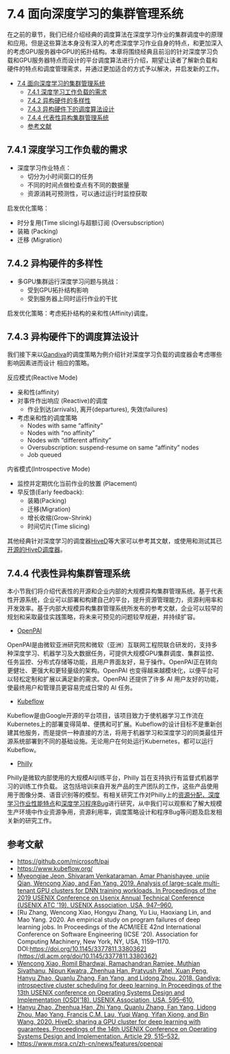 <!--Copyright © Microsoft Corporation. All rights reserved.
  适用于[License](https://github.com/YanjieGao/AI-System/blob/main/LICENSE)版权许可-->

# 7.4 面向深度学习的集群管理系统

在之前的章节，我们已经介绍经典的调度算法在深度学习作业的集群调度中的原理和应用。但是这些算法本身没有深入的考虑深度学习作业自身的特点，和更加深入的考虑GPU服务器中GPU的拓扑结构。本章将围绕经典且前沿的针对深度学习负载和GPU服务器特点而设计的平台调度算法进行介绍，期望让读者了解新负载和硬件的特点和调度管理需求，并通过更加适合的方式予以解决，并启发新的工作。

- [7.4 面向深度学习的集群管理系统](#74-面向深度学习的集群管理系统)
  - [7.4.1 深度学习工作负载的需求](#741-深度学习工作负载的需求)
  - [7.4.2 异构硬件的多样性](#742-异构硬件的多样性)
  - [7.4.3 异构硬件下的调度算法设计](#743-异构硬件下的调度算法设计)
  - [7.4.4 代表性异构集群管理系统](#744-代表性异构集群管理系统)
  - [参考文献](#参考文献)

## 7.4.1 深度学习工作负载的需求

- 深度学习作业特点：
  - 切分为小时间窗口的任务
  - 不同的时间点做检查点有不同的数据量
  - 资源消耗可预测性，可以通过运行时监控获取

启发优化策略：
- 时分复用(Time slicing)与超额订阅 (Oversubscription)
- 装箱 (Packing)
- 迁移 (Migration)


## 7.4.2 异构硬件的多样性

- 多GPU集群运行深度学习问题与挑战：
  - 受到GPU拓扑结构影响
  - 受到服务器上同时运行作业的干扰

启发优化策略：考虑拓扑结构的亲和性(Affinity)调度。


## 7.4.3 异构硬件下的调度算法设计

我们接下来以[Gandiva](https://dl.acm.org/doi/10.5555/3291168.3291212)的调度策略为例介绍针对深度学习负载的调度器会考虑哪些影响因素进而设计
相应的策略。

反应模式(Reactive Mode)
- 亲和性(affinity)
- 对事件作出响应 (Reactive)的调度
  - 作业到达(arrivals), 离开(departures), 失效(failures)
- 考虑亲和性的调度策略
  - Nodes with same “affinity”
  - Nodes with “no affinity”
  - Nodes with “different affinity”
  - Oversubscription: suspend-resume on same “affinity” nodes
  - Job queued

内省模式(Introspective Mode)
- 监控并定期优化当前作业的放置 (Placement)
- 早反馈(Early feedback): 
  - 装箱(Packing)
  - 迁移(Migration)
  - 增长收缩(Grow-Shrink) 
  - 时间切片(Time slicing)

其他经典针对深度学习的调度器[HiveD](https://dl.acm.org/doi/10.5555/3488766.3488795)等大家可以参考其文献，或使用和测试其已[开源的HiveD调度器](https://github.com/microsoft/hivedscheduler)。

## 7.4.4 代表性异构集群管理系统

本小节我们将介绍代表性的开源和企业内部的大规模异构集群管理系统。基于代表性开源系统，企业可以部署和构建自己的平台，提升资源管理能力，资源利用率和开发效率。基于内部大规模异构集群管理系统所发布的参考文献，企业可以较早的规划和采取最佳实践策略，将未来可预见的问题较早规避，并持续扩容。

- [OpenPAI](https://github.com/microsoft/pai)

OpenPAI是由微软亚洲研究院和微软（亚洲）互联网工程院联合研发的，支持多种深度学习、机器学习及大数据任务，可提供大规模GPU集群调度、集群监控、任务监控、分布式存储等功能，且用户界面友好，易于操作。OpenPAI正在转向更健壮、更强大和更轻量级的架构。OpenPAI 也变得越来越模块化，以便平台可以轻松定制和扩展以满足新的需求。OpenPAI 还提供了许多 AI 用户友好的功能，使最终用户和管理员更容易完成日常的 AI 任务。 

- [Kubeflow](https://www.kubeflow.org/)

Kubeflow是由Google开源的平台项目，该项目致力于使机器学习工作流在 Kubernetes上的部署变得简单、便携和可扩展。Kubeflow的设计目标不是重新创建其他服务，而是提供一种直接的方法，将用于机器学习和深度学习的同类最佳开源系统部署到不同的基础设施。无论用户在何处运行Kubernetes，都可以运行Kubeflow。 

- [Philly](https://dl.acm.org/doi/10.5555/3358807.3358888)

Philly是微软内部使用的大规模AI训练平台，Philly 旨在支持执行有监督式机器学习的训练工作负载。 这包括培训来自开发产品的生产团队的工作，这些产品使用用于图像分类、语音识别等的模型。有相关研究工作对Philly上的[资源分配，深度学习作业性能特点](https://dl.acm.org/doi/10.5555/3358807.3358888)和[深度学习程序Bug](https://dl.acm.org/doi/10.1145/3377811.3380362)进行研究，从中我们可以观察和了解大规模生产环境中作业资源争用，资源利用率，调度策略设计和程序Bug等问题及启发相关新的研究工作。  

## 参考文献
- https://github.com/microsoft/pai
- https://www.kubeflow.org/
- [Myeongjae Jeon, Shivaram Venkataraman, Amar Phanishayee, unjie Qian, Wencong Xiao, and Fan Yang. 2019. Analysis of large-scale multi-tenant GPU clusters for DNN training workloads. In Proceedings of the 2019 USENIX Conference on Usenix Annual Technical Conference (USENIX ATC '19). USENIX Association, USA, 947–960.](https://dl.acm.org/doi/10.5555/3358807.3358888)
- [Ru Zhang, Wencong Xiao, Hongyu Zhang, Yu Liu, Haoxiang Lin, and Mao Yang. 2020. An empirical study on program failures of deep learning jobs. In Proceedings of the ACM/IEEE 42nd International Conference on Software Engineering (ICSE '20). Association for Computing Machinery, New York, NY, USA, 1159–1170. DOI:https://doi.org/10.1145/3377811.3380362](https://dl.acm.org/doi/10.1145/3377811.3380362)
- [Wencong Xiao, Romil Bhardwaj, Ramachandran Ramjee, Muthian Sivathanu, Nipun Kwatra, Zhenhua Han, Pratyush Patel, Xuan Peng, Hanyu Zhao, Quanlu Zhang, Fan Yang, and Lidong Zhou. 2018. Gandiva: introspective cluster scheduling for deep learning. In Proceedings of the 13th USENIX conference on Operating Systems Design and Implementation (OSDI'18). USENIX Association, USA, 595–610.](https://dl.acm.org/doi/10.5555/3291168.3291212)
- [Hanyu Zhao, Zhenhua Han, Zhi Yang, Quanlu Zhang, Fan Yang, Lidong Zhou, Mao Yang, Francis C.M. Lau, Yuqi Wang, Yifan Xiong, and Bin Wang. 2020. HiveD: sharing a GPU cluster for deep learning with guarantees. Proceedings of the 14th USENIX Conference on Operating Systems Design and Implementation. Article 29, 515–532.](https://dl.acm.org/doi/10.5555/3488766.3488795)
- https://www.msra.cn/zh-cn/news/features/openpai
